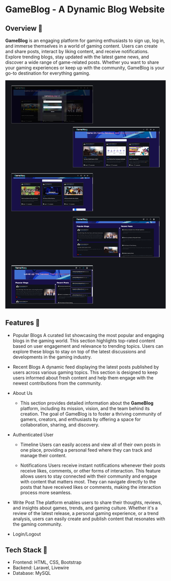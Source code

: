 # GameBlog - A Dynamic Blog Website

## Overview 📌  
**GameBlog** is an engaging platform for gaming enthusiasts to sign up, log in, and immerse themselves in a world of gaming content. Users can create and share posts, interact by liking content, and receive notifications. Explore trending blogs, stay updated with the latest game news, and discover a wide range of game-related posts. Whether you want to share your gaming experiences or keep up with the community, GameBlog is your go-to destination for everything gaming.

![Logo](overview.png)

## Features 📌  

- Popular Blogs 
  A curated list showcasing the most popular and engaging blogs in the gaming world. This section highlights top-rated content based on user engagement and relevance to trending topics. Users can explore these blogs to stay on top of the latest discussions and developments in the gaming industry.

- Recent Blogs 
  A dynamic feed displaying the latest posts published by users across various gaming topics. This section is designed to keep users informed about fresh content and help them engage with the newest contributions from the community.

- About Us 
  - This section provides detailed information about the **GameBlog** platform, including its mission, vision, and the team behind its creation. The goal of GameBlog is to foster a thriving community of gamers, creators, and enthusiasts by offering a space for collaboration, sharing, and discovery.

- Authenticated User 
  - Timeline 
    Users can easily access and view all of their own posts in one place, providing a personal feed where they can track and manage their content.
  
  - Notifications
    Users receive instant notifications whenever their posts receive likes, comments, or other forms of interaction. This feature allows users to stay connected with their community and engage with content that matters most. They can navigate directly to the posts that have received likes or comments, making the interaction process more seamless.

- Write Post
    The platform enables users to share their thoughts, reviews, and insights about games, trends, and gaming culture. Whether it's a review of the latest release, a personal gaming experience, or a trend analysis, users can easily create and publish content that resonates with the gaming community.

- Login/Logout

 ## Tech Stack 📌
 - Frontend: HTML, CSS, Bootstrap
 - Backend: Laravel, Livewire
 - Database: MySQL